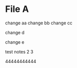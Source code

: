 # File A

<redacted>

change aa
change bb
change cc

change d

change e

test notes 2
3

44444444444
